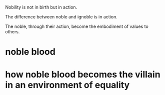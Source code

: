 
Nobility is not in birth but in action.

The difference between noble and ignoble is in action. 

The noble, through their action, become the embodiment of values to others. 

# noble blood
# how noble blood becomes the villain in an environment of equality

